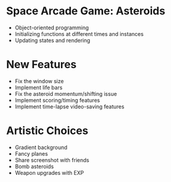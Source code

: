 # Space Arcade Game: Asteroids

- Object-oriented programming
- Initializing functions at different times and instances
- Updating states and rendering

# New Features
- Fix the window size
- Implement life bars
- Fix the asteroid momentum/shifting issue
- Implement scoring/timing features
- Implement time-lapse video-saving features

# Artistic Choices
- Gradient background
- Fancy planes
- Share screenshot with friends
- Bomb asteroids
- Weapon upgrades with EXP